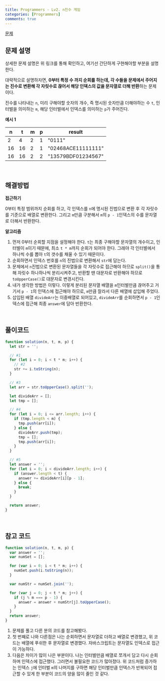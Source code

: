 ```yaml
---
title: Programmers - Lv2. n진수 게임
categories: [Programmers]
comments: true
---
```


[문제](https://programmers.co.kr/learn/courses/30/lessons/17687)

## 문제 설명

상세한 문제 설명은 위 링크를 통해 확인하고, 여기선 간단하게 구현해야할 부분을 설명한다.

대략적으로 설명하자면, **0부터 특정 수 까지 순회를 하는데, 각 수들을 문제에서 주어지는 진수로 변환해 각 자릿수로 끊어서 해당 인덱스의 값을 문자열로 더해 반환**하는 문제이다.

진수를 나타내는 `n`, 미리 구해야할 숫자의 개수, 즉 명시된 숫자만큼 더해야하는 수 `t`, 인터벌을 의미하는 `m`, 해당 인터벌에서 인덱스를 의미하는 `p`가 주어진다.

**예시 1**

| n   | t   | m   | p   | result             |
| --- | --- | --- | --- | ------------------ |
| 2   | 4   | 2   | 1   | "0111"             |
| 16  | 16  | 2   | 1   | "02468ACE11111111" |
| 16  | 16  | 2   | 2   | "13579BDF01234567" |

<br>

## 해결방법

**접근하기**

0부터 특정 범위까지 순회를 하고, 각 인덱스를 `n`에 명시된 진법으로 변환 후 각 자릿수를 기준으로 배열로 변환한다. 그리고 `m`만큼 구분해서 `m`의 `p - 1`인덱스의 수를 문자열로 더해서 반환한다.

**알고리즘**

1. 먼저 0부터 순회할 지점을 설정해야 한다. `t`는 최종 구해야할 문자열의 개수이고, 인터벌이 `m`이기 때문에, 최소 `t * m`까지 순회가 되어야 한다. 그래야 각 인터벌에서 하나씩 수를 뽑아 `t`의 갯수를 채울 수 있기 때문이다.
2. 순회하면서 인덱스 번호를 `n`의 진법으로 변환해서 `str`에 담는다.
3. 문제에서 `n`진법으로 변환된 문자열들을 각 자릿수로 접근해야 하므로 `split()`을 통해 자릿수 하나하나씩 분리시켜주고, 반환할 땐 대문자로 반환해야 하므로 `toUpperCase()`로 대문자로 변경시킨다.
4. 내가 생각한 방법은 이렇다. 이렇게 분리된 문자열 배열을 `m`인터벌만큼 끊어주고 거기서 `p - 1`의 인덱스에 접근해야 하므로, `m`만큼 잘라서 다른 배열에 삽입해 주었다.
5. 삽입된 배열 `divideArr`는 이중배열로 되어있고, `divideArr`를 순회하면서 `p - 1`인덱스에 접근해 최종 `answer`에 담아 반환한다.

<br>

## 풀이코드

```js
function solution(n, t, m, p) {
  let str = '';

  // #1
  for (let i = 0; i < t * m; i++) {
    // #2
    str += i.toString(n);
  }

  // #3
  let arr = str.toUpperCase().split('');

  let divideArr = [];
  let tmp = [];

  // #4
  for (let i = 0; i <= arr.length; i++) {
    if (tmp.length < m) {
      tmp.push(arr[i]);
    } else {
      divideArr.push(tmp);
      tmp = [];
      tmp.push(arr[i]);
    }
  }

  // #5
  let answer = '';
  for (let i = 0; i < divideArr.length; i++) {
    if (answer.length < t) {
      answer += divideArr[i][p - 1];
    } else {
      break;
    }
  }

  return answer;
}
```

<br>

## 참고 코드

```js
function solution(n, t, m, p) {
  var answer = '';
  var numSet = [];

  for (var i = 0; i < t * m; i++) {
    numSet.push(i.toString(n));
  }

  var numStr = numSet.join('');

  for (var j = 0; j < t * m; j++) {
    if (j % m === p - 1) {
      answer = answer + numStr[j].toUpperCase();
    }
  }
  return answer;
}
```

1. 문제를 풀고 다른 분의 코드를 참고해봤다.
2. 첫 번째로 나와 다른점은 나는 순회하면서 문자열로 더하고 배열로 변경했고, 위 코드는 배열에 푸쉬한 후 문자열로 변경했다. 자바스크립트는 문자열도 인덱스로 접근이 가능하다.
3. 다음은 차이가 많이 나은 부분이다. 나는 인터벌만큼 배열로 쪼개서 담고 다시 순회하며 인덱스에 접근했다. 그러면서 불필요한 코드가 많아졌다. 위 코드처럼 증가하는 인덱스 `j`에 인터벌 `m`의 나머지를 구하면 해당 인터벌만큼 인덱스가 반복되어 접근할 수 있게 한 부분이 코드의 양을 많이 줄인 것 같다.
